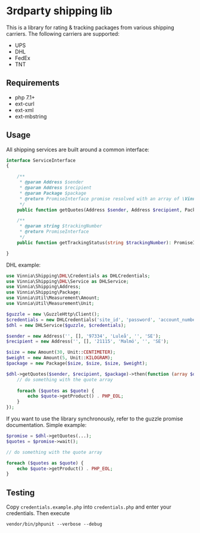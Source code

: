 # 3rdparty shipping lib
This is a library for rating & tracking packages from various shipping carriers.
The following carriers are supported:
- UPS
- DHL
- FedEx
- TNT

## Requirements
- php 7.1+
- ext-curl
- ext-xml
- ext-mbstring

## Usage
All shipping services are built around a common interface:
```php
interface ServiceInterface
{

    /**
     * @param Address $sender
     * @param Address $recipient
     * @param Package $package
     * @return PromiseInterface promise resolved with an array of \Vinnia\Shipping\Quote on success
     */
    public function getQuotes(Address $sender, Address $recipient, Package $package): PromiseInterface;

    /**
     * @param string $trackingNumber
     * @return PromiseInterface
     */
    public function getTrackingStatus(string $trackingNumber): PromiseInterface;

}
```

DHL example:

```php
use Vinnia\Shipping\DHL\Credentials as DHLCredentials;
use Vinnia\Shipping\DHL\Service as DHLService;
use Vinnia\Shipping\Address;
use Vinnia\Shipping\Package;
use Vinnia\Util\Measurement\Amount;
use Vinnia\Util\Measurement\Unit;

$guzzle = new \GuzzleHttp\Client();
$credentials = new DHLCredentials('site_id', 'password', 'account_number');
$dhl = new DHLService($guzzle, $credentials);

$sender = new Address('', [], '97334', 'Luleå', '', 'SE');
$recipient = new Address('', [], '21115', 'Malmö', '', 'SE');

$size = new Amount(30, Unit::CENTIMETER);
$weight = new Amount(5, Unit::KILOGRAM);
$package = new Package($size, $size, $size, $weight);

$dhl->getQuotes($sender, $recipient, $package)->then(function (array $quotes) {
    // do something with the quote array
    
    foreach ($quotes as $quote) {
        echo $quote->getProduct() . PHP_EOL;
    }
});

```
If you want to use the library synchronously, refer to the guzzle promise documentation. Simple example:
```php
$promise = $dhl->getQuotes(...);
$quotes = $promise->wait();

// do something with the quote array

foreach ($quotes as $quote) {
    echo $quote->getProduct() . PHP_EOL;
}
```

## Testing
Copy `credentials.example.php` into `credentials.php` and enter your credentials. Then execute
```
vendor/bin/phpunit --verbose --debug
```

